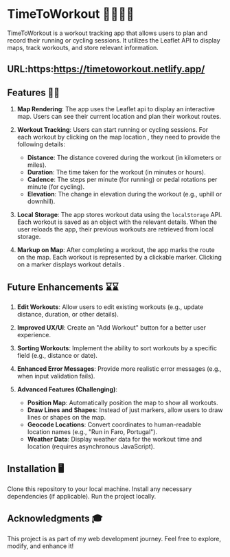 
# TimeToWorkout 🏃‍♂️🚴‍♀️

TimeToWorkout is a workout tracking app that allows users to plan and record their running or cycling sessions. It utilizes the Leaflet API to display maps, track workouts, and store relevant information.

## URL:https:https://timetoworkout.netlify.app/ 

## Features 🚀🚀

1. **Map Rendering**: The app uses the Leaflet api to display an interactive map. Users can see their current location and plan their workout routes.

2. **Workout Tracking**: Users can start running or cycling sessions. For each workout by clicking on the map location , they need to provide the following details:
    - **Distance**: The distance covered during the workout (in kilometers or miles).
    - **Duration**: The time taken for the workout (in minutes or hours).
    - **Cadence**: The steps per minute (for running) or pedal rotations per minute (for cycling).
    - **Elevation**: The change in elevation during the workout (e.g., uphill or downhill).

3. **Local Storage**: The app stores workout data using the `localStorage` API. Each workout is saved as an object with the relevant details. When the user reloads the app, their previous workouts are retrieved from local storage.

4. **Markup on Map**: After completing a workout, the app marks the route on the map. Each workout is represented by a clickable marker. Clicking on a marker displays workout details .

## Future Enhancements ⌛⌛

1. **Edit Workouts**: Allow users to edit existing workouts (e.g., update distance, duration, or other details).

2. **Improved UX/UI**: Create an "Add Workout" button for a better user experience.

3. **Sorting Workouts**: Implement the ability to sort workouts by a specific field (e.g., distance or date).

4. **Enhanced Error Messages**: Provide more realistic error messages (e.g., when input validation fails).

5. **Advanced Features (Challenging)**:
    - **Position Map**: Automatically position the map to show all workouts.
    - **Draw Lines and Shapes**: Instead of just markers, allow users to draw lines or shapes on the map.
    - **Geocode Locations**: Convert coordinates to human-readable location names (e.g., "Run in Faro, Portugal").
    - **Weather Data**: Display weather data for the workout time and location (requires asynchronous JavaScript).

## Installation 🖥️
Clone this repository to your local machine.
Install any necessary dependencies (if applicable).
Run the project locally.


## Acknowledgments 🎓
This project is as part of my web development journey. Feel free to explore, modify, and enhance it!
